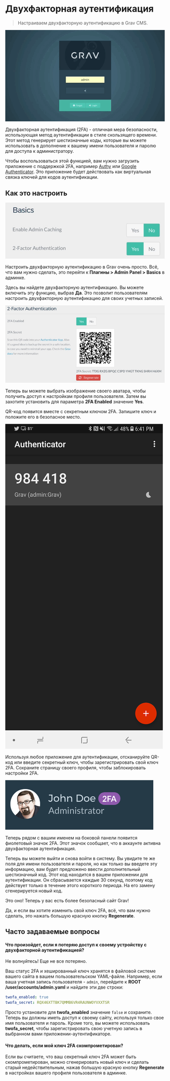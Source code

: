 # Двухфакторная аутентификация

> Настраиваем двухфакторную аутентификацию в Grav CMS.

![Профиль администратора](auth3.gif?classes=shadow)

Двухфакторная аутентификация (2FA) - отличная мера безопасности, использующая метод аутентификации в стиле скользящего времени. Этот метод генерирует шестизначные коды, которые вы можете использовать в дополнение к вашему имени пользователя и паролю для доступа к администратору.

Чтобы воспользоваться этой функцией, вам нужно загрузить приложение с поддержкой 2FA, например [Authy](https://authy.com/) или [Google Authenticator](https://play.google.com/store/apps/details?id=com.google.android.apps.authenticator2&hl=en). Это приложение будет действовать как виртуальная связка ключей для кодов аутентификации.

## Как это настроить

![](2fa_1.jpeg)

Настроить двухфакторную аутентификацию в Grav очень просто. Всё, что вам нужно сделать, это перейти к **Плагины > Admin Panel > Basics** в админке.

Здесь вы найдете двухфакторную аутентификацию. Вы можете включить эту функцию, выбрав **Да**. Это позволит пользователям настроить двухфакторную аутентификацию для своих учетных записей.

![](2fa_2.jpeg)

Теперь вы можете выбрать изображение своего аватара, чтобы получить доступ к настройкам профиля пользователя. Затем вы захотите установить для параметра **2FA Enabled** значение **Yes**.

QR-код появится вместе с секретным ключом 2FA. Запишите ключ и положите его в безопасное место.

![](2fa_4.png)

Используя любое приложение для аутентификации, отсканируйте QR-код или введите секретный ключ, чтобы зарегистрировать свой ключ 2FA. Сохраните страницу своего профиля, чтобы заблокировать настройки 2FA.

![](2fa_5.png)

Теперь рядом с вашим именем на боковой панели появится фиолетовый значок 2FA. Этот значок сообщает, что в аккаунте активна двухфакторная аутентификация.

Теперь вы можете выйти и снова войти в систему. Вы увидите те же поля для имени пользователя и пароля, но как только вы введете эту информацию, вам будет предложено ввести дополнительный шестизначный код. Этот код находится в вашем приложении для аутентификации. Он сбрасывается каждые 30 секунд, поэтому код действует только в течение этого короткого периода. На его замену сгенерируется новый код.

Это оно! Теперь у вас есть более безопасный сайт Grav!

Да, и если вы хотите изменить свой ключ 2FA, всё, что вам нужно сделать, это нажать большую красную кнопку **Regenerate**.

## Часто задаваемые вопросы

#### Что произойдет, если я потеряю доступ к своему устройству с двухфакторной аутентификацией?

Не волнуйтесь! Еще не все потеряно.

Ваш статус 2FA и хешированный ключ хранятся в файловой системе вашего сайта в вашем пользовательском YAML-файле. Например, если ваша учетная запись пользователя - `admin`, перейдите к **ROOT /user/accounts/admin.yaml** и найдите эти две строки:

```yaml
twofa_enabled: true
twofa_secret: RQX46XTTBK7QMMB6VR4RAUNWOYVXXTSR
```

Просто установите для **twofa_enabled** значение `false` и сохраните. Теперь вы должны иметь доступ к своему сайту, используя только свое имя пользователя и пароль. Кроме того, вы можете использовать **twofa_secret**, чтобы зарегистрировать свою учетную запись в выбранном вами приложении-аутентификаторе.

#### Что делать, если мой ключ 2FA скомпрометирован?

Если вы считаете, что ваш секретный ключ 2FA может быть скомпрометирован, можно сгенерировать новый ключ и сделать старый недействительным, нажав большую красную кнопку **Regenerate** в настройках вашего профиля пользователя в админке.
